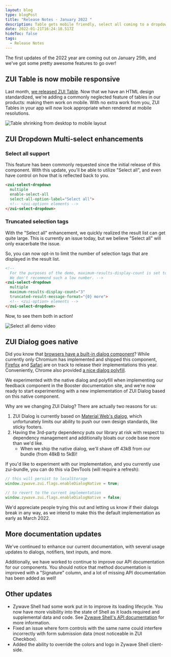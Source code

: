 ```yaml
---
layout: blog
type: blogPost
title: "Release Notes - January 2022 "
description: Table gets mobile friendly, select all coming to a dropdown near you, and more!
date: 2022-01-21T16:24:18.517Z
hideToc: false
tags:
  - Release Notes
---
```

The first updates of the 2022 year are coming out on January 25th, and we've got some pretty awesome features to go over!

## ZUI Table is now mobile responsive

Last month, [we released ZUI Table](/blog/posts/2021-12-09-introducing-the-table-web-component/). Now that we have an HTML design standardized, we're adding a commonly neglected feature of tables in our products: making them work on mobile. With no extra work from you, ZUI Tables in your app will now look appropriate when rendered at mobile resolutions.

![Table shrinking from desktop to mobile layout](/images/zui-table-mobile-example.gif)

## ZUI Dropdown Multi-select enhancements

### Select all support

This feature has been commonly requested since the initial release of this component. With this update, you'll be able to utilize "Select all", and even have control on how that is reflected back to you.

```html
<zui-select-dropdown 
  multiple 
  enable-select-all 
  select-all-option-label="Select all">
  <!-- <zui-option> elements -->
</zui-select-dropdown>
```

### Truncated selection tags

With the "Select all" enhancement, we quickly realized the result list can get quite large. This is currently an issue today, but we believe "Select all" will only exacerbate the issue.

So, you can now opt-in to limit the number of selection tags that are displayed in the result list.

```html
<!-- 
  For the purposes of the demo, maximum-results-display-count is set to 3. 
  We don't recommend such a low number. -->
<zui-select-dropdown 
  multiple
  maximum-results-display-count="3" 
  truncated-result-message-format="{0} more">
  <!-- <zui-option> elements -->
</zui-select-dropdown>
```

Now, to see them both in action!

![Select all demo video](/images/select-all-demo-release-notes.gif)

## ZUI Dialog goes native

Did you know that [browsers have a built-in dialog component](https://developer.mozilla.org/en-US/docs/Web/HTML/Element/dialog)? While currently only Chromium has implemented and shipped this component, [Firefox](https://bugzilla.mozilla.org/show_bug.cgi?id=1733536) and [Safari](https://bugs.webkit.org/show_bug.cgi?id=231307) are on track to release their implementations this year. Conveniently, Chrome also provided [a nice dialog polyfill](https://github.com/GoogleChrome/dialog-polyfill).

We experimented with the native dialog and polyfill when implementing our feedback component in the Booster documentation site, and we're now ready to start experimenting with a new implementation of ZUI Dialog based on this native component.

Why are we changing ZUI Dialog? There are actually two reasons for us:

1. ZUI Dialog is currently based on [Material Web's dialog](https://github.com/material-components/material-web/tree/master/packages/dialog), which unfortunately limits our ability to push our own design standards, like sticky footers.
2. Having the 3rd-party dependency puts our library at risk with respect to dependency management and additionally bloats our code base more than we'd like.
    - When we ship the native dialog, we'll shave off 43kB from our bundle (from 48kB to 5kB)!

If you'd like to experiment with our implementation, and you currently use zui-bundle, you can do this via DevTools (will require a refresh):

```javascript
// this will persist to localStorage
window.zywave.zui.flags.enableDialogNative = true;

// to revert to the current implementation
window.zywave.zui.flags.enableDialogNative = false;
```

We'd appreciate people trying this out and letting us know if their dialogs break in any way, as we intend to make this the default implementation as early as March 2022.

## More documentation updates

We've continued to enhance our current documentation, with several usage updates to dialogs, notifiers, text inputs, and more.

Additionally, we have worked to continue to improve our API documentation for our components. You should notice that method documentation is improved with a "Signature" column, and a lot of missing API documentation has been added as well!

## Other updates

* Zywave Shell had some work put in to improve its loading lifecycle. You now have more visibility into the state of Shell as it loads required and supplemental data and code. See [Zywave Shell's API documentation](https://booster.zywave.dev/application-framework/components/shell/?tab=api) for more information.
* Fixed an issue where form controls with the same name could interfere incorrectly with form submission data (most noticeable in ZUI Checkbox).
* Added the ability to override the colors and logo in Zywave Shell client-side.